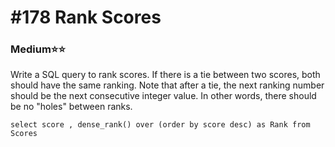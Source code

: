 # \#178 Rank Scores

### Medium:star::star:

Write a SQL query to rank scores. If there is a tie between two scores, both should have the same ranking. Note that after a tie, the next ranking number should be the next consecutive integer value. In other words, there should be no "holes" between ranks.

```text
select score , dense_rank() over (order by score desc) as Rank from Scores
```



